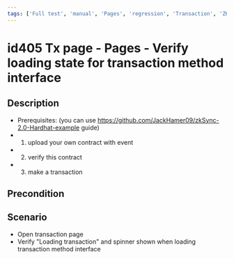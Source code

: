 ```yaml
---
tags: ['Full test', 'manual', 'Pages', 'regression', 'Transaction', 'ZKF-2372', 'Active']
---
```


# id405 Tx page - Pages - Verify loading state for transaction method interface

## Description
  - Prerequisites: (you can use https://github.com/JackHamer09/zkSync-2.0-Hardhat-example guide)
  - 1. upload your own contract with event
  - 2. verify this contract
  - 3. make a transaction

## Precondition


## Scenario
- Open transaction page
- Verify "Loading transaction" and spinner shown when loading transaction method interface
